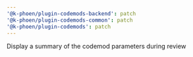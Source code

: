 ```yaml
---
'@k-phoen/plugin-codemods-backend': patch
'@k-phoen/plugin-codemods-common': patch
'@k-phoen/plugin-codemods': patch
---
```


Display a summary of the codemod parameters during review
